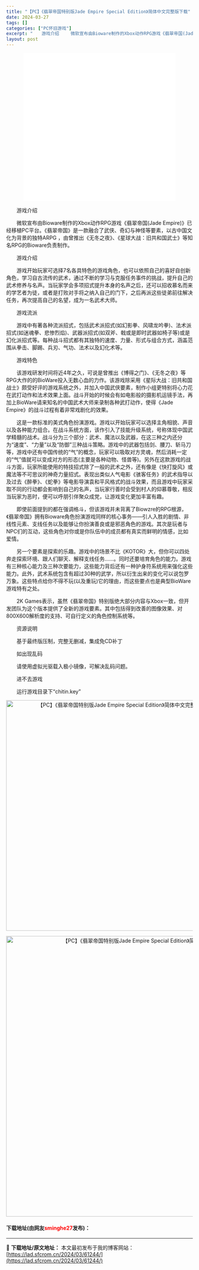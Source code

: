```yaml
---
title: "【PC】《翡翠帝国特别版Jade Empire Special Edition》简体中文完整版下载"
date: 2024-03-27
tags: []
categories: ["PC怀旧游戏"]
excerpt: "　　游戏介绍 　　微软宣布由Bioware制作的Xbox动作RPG游戏《翡翠帝国(Jade Empire)》已经移植PC平台。《翡翠帝国》是一款融合了武侠、奇幻与神怪等要素，以古中国文化为背景的独特ARPG ，由曾推出《无冬之夜》、《星球大战：旧共和国武士》等知名RPG的Bioware负责制作。 　&hellip;"
layout: post
---
```


 <p style="text-align: center;"><iframe allowfullscreen="true" border="0" frameborder="0" framespacing="0" height="400" scrolling="no" src="//player.bilibili.com/player.html?aid=48815879&amp;bvid=BV1eb411T7JE&amp;cid=85484278&amp;page=1" width="410"></iframe></p> <p>　　游戏介绍</p> <p>　　微软宣布由Bioware制作的Xbox动作RPG游戏《翡翠帝国(Jade Empire)》已经移植PC平台。《翡翠帝国》是一款融合了武侠、奇幻与神怪等要素，以古中国文化为背景的独特ARPG ，由曾推出《无冬之夜》、《星球大战：旧共和国武士》等知名RPG的Bioware负责制作。</p> <p>　　游戏介绍</p> <p>　　游戏开始玩家可选择7名各具特色的游戏角色，也可以依照自己的喜好自创新角色，学习自古流传的武术，通过不断的学习与克服任务事件的挑战，提升自己的武术修养与名声。当玩家学会多项招式提升本身的名声之后，还可以招收慕名而来的学艺者为徒，或者是打败对手将之纳入自己的门下，之后再派这些徒弟前往解决任务，再次提高自己的名望，成为一名武术大师。</p> <p>　　游戏流派</p> <p>　　游戏中有著各种流派招式，包括武术派招式(如幻影拳、风啸龙吟拳)、法术派招式(如迷魂拳、悲惨烈焰)、武器派招式(如双斧、戟或是即时武器如椅子等)或是幻化派招式等。每种战斗招式都有其独特的速度、力量、形式与组合方式，涵盖范围从拳击、脚踢、兵刃、气功、法术以及幻化术等。</p> <p>　　游戏特色</p> <p>　　该游戏研发时间将近4年之久，可说是曾推出《博得之门》、《无冬之夜》等RPG大作的的BioWare投入无数心血的力作。该游戏除采用《星际大战：旧共和国战士》颇受好评的游戏系统之外，并加入中国武侠要素，制作小组更特别将心力花在武打动作和法术效果上面。战斗开始的时候会有如电影般的摄影机运镜手法，再加上BioWare请来知名的中国武术大师来录制各种武打动作，使得《Jade Empire》的战斗过程有着非常戏剧化的效果。</p> <p>　　这是一款标准的美式角色扮演游戏。游戏以开始玩家可以选择主角相貌、声音以及各种能力组合。在战斗系统方面，该作引入了技能升级系统，号称体现中国武学精髓的战术。战斗分为三个部分：武术、魔法以及武器，在这三种之内还分为&ldquo;速度&rdquo;、&ldquo;力量&rdquo;以及&ldquo;防御&rdquo;三种战斗策略。游戏中的武器包括剑、腰刀、斩马刀等，游戏中还有中国传统的&ldquo;气&rdquo;的概念，玩家可以吸取对方灵魂，然后消耗一定的&ldquo;气&rdquo;值就可以变成对方的形态(主要是各种动物、怪兽等)。另外在这款游戏的战斗方面，玩家所能使用的特技招式除了一般的武术之外，还有像是《快打旋风》或魔法等不可思议的神奇力量招式。表现出类似人气电影《骇客任务》的武术指导以及过去《醉拳》、《蛇拳》等电影导演袁和平风格式的战斗效果，而且游戏中玩家采取不同的行动都会影响到自己的名声，当玩家行善时会受到村人的仰慕尊敬，相反当玩家为恶时，便可以呼朋引伴聚众成党，让游戏变化更加丰富有趣。</p> <p>　　即使前面提到的都在强调格斗，但该游戏并未背离了Biowzre的RPG根源，《翡翠帝国》拥有Bioware角色扮演游戏同样的核心事务&mdash;&mdash;引人入胜的剧情、非线性元素、支线任务以及能够让你扮演善良或是邪恶角色的游戏。其次是玩者与NPC们的互动，这些角色对你或是你队伍中的成员都有真实而鲜明的情感，比如爱情。</p> <p>　　另一个要素是探索的乐趣。游戏中的场景不比《KOTOR》大，但你可以四处奔走探索环境、跟人们聊天、解释支线任务&hellip;&hellip;。同时还要培育角色的能力。游戏有三种核心能力及三种次要能力，这些能力背后还有一种护身符系统用来强化这些能力。此外，武术系统包含有超过30种的武学，所以衍生出来的变化可以说包罗万象。这些特点给你不得不玩(以及重玩)它的理由，而这些要点也是典型BioWare游戏特有之处。</p> <p>　　2K Games表示，虽然《翡翠帝国》特别版绝大部分内容与Xbox一致，但开发团队为这个版本提供了全新的游戏要素。其中包括得到改善的图像效果、对800X600解析度的支持、可自行定义的角色控制系统等。</p> <p>　　资源说明</p> <p>　　基于最终版压制，完整无删减，集成免CD补丁</p> <p>　　如出现乱码</p> <p>　　请使用虚拟光驱载入极小镜像，可解决乱码问题。</p> <p>　　进不去游戏</p> <p>　　运行游戏目录下&ldquo;chitin.key&rdquo;</p> <p align="center"><img align="" border="0" src="https://lad.sfcrom.cn/wp-content/uploads/2024/03/20240327_660438277cf0d.jpg" width="622" alt="【PC】《翡翠帝国特别版Jade Empire Special Edition》简体中文完整版下载" /></p> <p align="center"><img align="" border="0" src="https://lad.sfcrom.cn/wp-content/uploads/2024/03/20240327_66043827ebbd8.jpg" width="757" alt="【PC】《翡翠帝国特别版Jade Empire Special Edition》简体中文完整版下载" /></p> <p><h4>下载地址(由网友<font color="red">sminghe27</font>发布)：</h4></p> 

---
📖 **下载地址/原文地址：** 本文最初发布于我的博客网站：[https://lad.sfcrom.cn/2024/03/61244/](https://lad.sfcrom.cn/2024/03/61244/)
